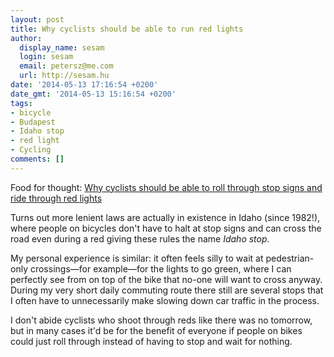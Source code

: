 ```yaml
---
layout: post
title: Why cyclists should be able to run red lights
author:
  display_name: sesam
  login: sesam
  email: petersz@me.com
  url: http://sesam.hu
date: '2014-05-13 17:16:54 +0200'
date_gmt: '2014-05-13 15:16:54 +0200'
tags:
- bicycle
- Budapest
- Idaho stop
- red light
- Cycling
comments: []
---
```


Food for thought: [Why cyclists should be able to roll through stop signs and ride through red lights](http://www.vox.com/2014/5/9/5691098/why-cyclists-should-be-able-to-roll-through-stop-signs-and-ride)

Turns out more lenient laws are actually in existence in Idaho (since 1982!), where people on bicycles don't have to halt at stop signs and can cross the road even during a red giving these rules the name _Idaho stop_.

My personal experience is similar: it often feels silly to wait at pedestrian-only crossings—for example—for the lights to go green, where I can perfectly see from on top of the bike that no-one will want to cross anyway. During my very short daily commuting route there still are several stops that I often have to unnecessarily make slowing down car traffic in the process.

I don't abide cyclists who shoot through reds like there was no tomorrow, but in many cases it'd be for the benefit of everyone if people on bikes could just roll through instead of having to stop and wait for nothing.
